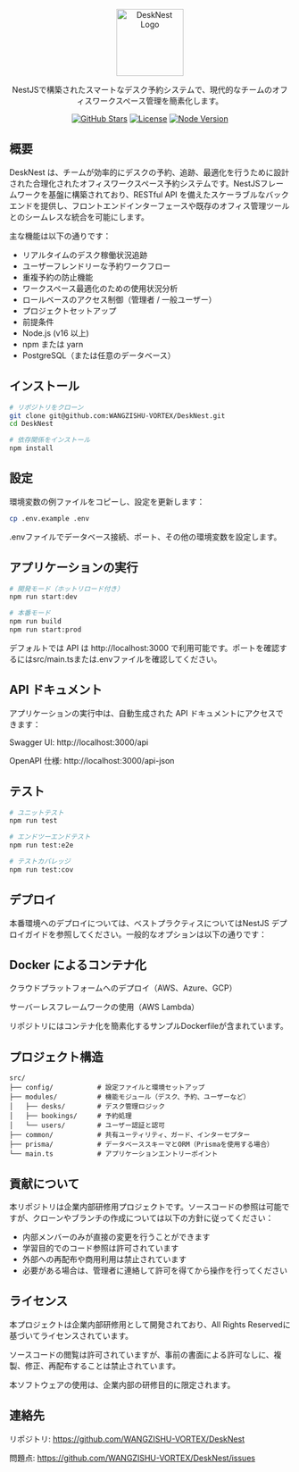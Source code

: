 <p align="center">
<a href="https://github.com/WANGZISHU-VORTEX/DeskNest" target="blank"><img src="https://nestjs.com/img/logo-small.svg" width="120" alt="DeskNest Logo" /></a>
</p>


<p align="center">NestJSで構築されたスマートなデスク予約システムで、現代的なチームのオフィスワークスペース管理を簡素化します。</p>

<p align="center">
<a href="https://github.com/WANGZISHU-VORTEX/DeskNest" target="_blank"><img src="https://img.shields.io/github/stars/WANGZISHU-VORTEX/DeskNest.svg?style=social" alt="GitHub Stars" /></a>
<a href="https://github.com/WANGZISHU-VORTEX/DeskNest/blob/main/LICENSE" target="_blank"><img src="https://img.shields.io/badge/license-All%20Rights%20Reserved-red.svg" alt="License" /></a>
<a href="https://nodejs.org" target="_blank"><img src="https://img.shields.io/node/v/@nestjs/core.svg" alt="Node Version" /></a>
</p>

## 概要

DeskNest は、チームが効率的にデスクの予約、追跡、最適化を行うために設計された合理化されたオフィスワークスペース予約システムです。NestJSフレームワークを基盤に構築されており、RESTful API を備えたスケーラブルなバックエンドを提供し、フロントエンドインターフェースや既存のオフィス管理ツールとのシームレスな統合を可能にします。

主な機能は以下の通りです：

- リアルタイムのデスク稼働状況追跡
- ユーザーフレンドリーな予約ワークフロー
- 重複予約の防止機能
- ワークスペース最適化のための使用状況分析
- ロールベースのアクセス制御（管理者 / 一般ユーザー）
- プロジェクトセットアップ
- 前提条件
- Node.js (v16 以上)
- npm または yarn
- PostgreSQL（または任意のデータベース）

## インストール

```bash
# リポジトリをクローン
git clone git@github.com:WANGZISHU-VORTEX/DeskNest.git
cd DeskNest

# 依存関係をインストール
npm install
```

## 設定

環境変数の例ファイルをコピーし、設定を更新します：

```bash
cp .env.example .env
```

.envファイルでデータベース接続、ポート、その他の環境変数を設定します。

## アプリケーションの実行

```bash
# 開発モード（ホットリロード付き）
npm run start:dev

# 本番モード
npm run build
npm run start:prod
```

デフォルトでは API は http://localhost:3000 で利用可能です。ポートを確認するにはsrc/main.tsまたは.envファイルを確認してください。

## API ドキュメント

アプリケーションの実行中は、自動生成された API ドキュメントにアクセスできます：

Swagger UI: http://localhost:3000/api

OpenAPI 仕様: http://localhost:3000/api-json

## テスト

```bash
# ユニットテスト
npm run test

# エンドツーエンドテスト
npm run test:e2e

# テストカバレッジ
npm run test:cov
```

## デプロイ

本番環境へのデプロイについては、ベストプラクティスについてはNestJS デプロイガイドを参照してください。一般的なオプションは以下の通りです：

## Docker によるコンテナ化

クラウドプラットフォームへのデプロイ（AWS、Azure、GCP）

サーバーレスフレームワークの使用（AWS Lambda）

リポジトリにはコンテナ化を簡素化するサンプルDockerfileが含まれています。

## プロジェクト構造

```
src/
├── config/           # 設定ファイルと環境セットアップ
├── modules/          # 機能モジュール（デスク、予約、ユーザーなど）
│   ├── desks/        # デスク管理ロジック
│   ├── bookings/     # 予約処理
│   └── users/        # ユーザー認証と認可
├── common/           # 共有ユーティリティ、ガード、インターセプター
├── prisma/           # データベーススキーマとORM（Prismaを使用する場合）
└── main.ts           # アプリケーションエントリーポイント
```

## 貢献について

本リポジトリは企業内部研修用プロジェクトです。ソースコードの参照は可能ですが、クローンやブランチの作成については以下の方針に従ってください：

- 内部メンバーのみが直接の変更を行うことができます
- 学習目的でのコード参照は許可されています
- 外部への再配布や商用利用は禁止されています
- 必要がある場合は、管理者に連絡して許可を得てから操作を行ってください

## ライセンス

本プロジェクトは企業内部研修用として開発されており、All Rights Reservedに基づいてライセンスされています。

ソースコードの閲覧は許可されていますが、事前の書面による許可なしに、複製、修正、再配布することは禁止されています。

本ソフトウェアの使用は、企業内部の研修目的に限定されます。

## 連絡先

リポジトリ: https://github.com/WANGZISHU-VORTEX/DeskNest

問題点: https://github.com/WANGZISHU-VORTEX/DeskNest/issues